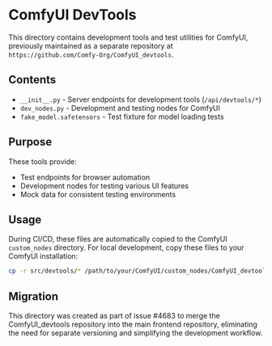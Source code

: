 # ComfyUI DevTools

This directory contains development tools and test utilities for ComfyUI, previously maintained as a separate repository at `https://github.com/Comfy-Org/ComfyUI_devtools`.

## Contents

- `__init__.py` - Server endpoints for development tools (`/api/devtools/*`)
- `dev_nodes.py` - Development and testing nodes for ComfyUI
- `fake_model.safetensors` - Test fixture for model loading tests

## Purpose

These tools provide:
- Test endpoints for browser automation
- Development nodes for testing various UI features
- Mock data for consistent testing environments

## Usage

During CI/CD, these files are automatically copied to the ComfyUI `custom_nodes` directory. For local development, copy these files to your ComfyUI installation:

```bash
cp -r src/devtools/* /path/to/your/ComfyUI/custom_nodes/ComfyUI_devtools/
```

## Migration

This directory was created as part of issue #4683 to merge the ComfyUI_devtools repository into the main frontend repository, eliminating the need for separate versioning and simplifying the development workflow.